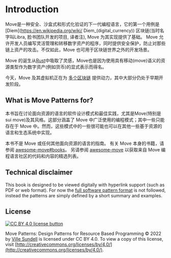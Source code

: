 # Introduction

Move是一种安全、沙盒式和形式化验证的下一代编程语言，它的第一个用例是 [Diem](https://en.wikipedia.org/wiki/ Diem_(digital_currency)) 区块链(当时名字叫Libra, 脸书团队开发的项目, 译者注), Move 为其实现提供了基础。 Move 允许开发人员编写灵活管理和转移数字资产的程序，同时提供安全保护，防止对那些链上资产的攻击。不仅如此，Move 也可用于区块链世界之外的开发场景。

Move 的诞生从[Rust](https://www.rust-lang.org/)中吸取了灵感，Move也是因为使用具有移动(move)语义的资源类型作为数字资产(例如货币)的显式表示而得名。

今天，Move 及其虚拟机正在为 [多个区块链](https://github.com/MystenLabs/awesome-move#move-powered-blockchains) 提供动力，其中大部分仍处于早期开发阶段。

## What is Move Patterns for? 

本书旨在讨论面向资源的语言的软件设计模式和最佳实践，尤其是Move(特别是sui move)及其风格。这部分涵盖了 Move 中广泛使用的编程模式；其中一些只能存在于 Move 中。然而，这些模式中的一些很可能也可以在其他一些基于资源的语言和生态系统中实现。

本书不是 Move 或任何其他面向资源的语言的指南。 有关 Move 本身的书籍，请参阅 [awesome-move#books](https://github.com/MystenLabs/awesome-move#books)。 另请参阅 [awesome-move](https://github.com/MystenLabs/awesome-move) 以获取来自 Move 编程语言社区的代码和内容的精选列表。

## Technical disclaimer

This book is designed to be viewed digitally with hyperlink support (such as PDF or web format). For now the [full software pattern format](https://en.wikipedia.org/wiki/Software_design_pattern#Documentation) is not followed, instead the patterns are simply defined by a short summary and examples.

## License

[![CC BY 4.0 license button][cc-by-png]][cc-by]

Move Patterns: Design Patterns for Resource Based Programming © 2022 by [Ville Sundell](https://github.com/villesundell) is licensed under CC BY 4.0. To view a copy of this license, visit [http://creativecommons.org/licenses/by/4.0/](http://creativecommons.org/licenses/by/4.0/).

[cc-by-png]: https://mirrors.creativecommons.org/presskit/buttons/88x31/svg/by.svg "CC BY 4.0 license button"
[cc-by]: https://creativecommons.org/licenses/by/4.0/ "Creative Commons Attribution 4.0 International License"